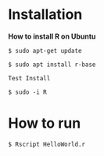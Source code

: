 
# Installation 


**How to install R on Ubuntu**

```
$ sudo apt-get update

$ sudo apt install r-base

Test Install

$ sudo -i R
```



# How to run

```
$ Rscript HelloWorld.r
```
